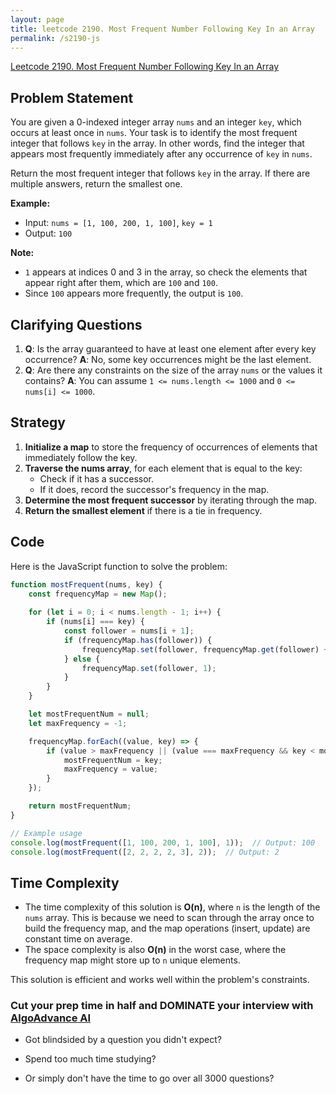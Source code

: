 ```yaml
---
layout: page
title: leetcode 2190. Most Frequent Number Following Key In an Array
permalink: /s2190-js
---
```

[Leetcode 2190. Most Frequent Number Following Key In an Array](https://algoadvance.github.io/algoadvance/l2190)
## Problem Statement
You are given a 0-indexed integer array `nums` and an integer `key`, which occurs at least once in `nums`. Your task is to identify the most frequent integer that follows `key` in the array. In other words, find the integer that appears most frequently immediately after any occurrence of `key` in `nums`.

Return the most frequent integer that follows `key` in the array. If there are multiple answers, return the smallest one.

**Example:**
- Input: `nums = [1, 100, 200, 1, 100]`, `key = 1`
- Output: `100`
  
**Note:**
- `1` appears at indices 0 and 3 in the array, so check the elements that appear right after them, which are `100` and `100`.
- Since `100` appears more frequently, the output is `100`.

## Clarifying Questions
1. **Q**: Is the array guaranteed to have at least one element after every key occurrence?
   **A**: No, some key occurrences might be the last element.
2. **Q**: Are there any constraints on the size of the array `nums` or the values it contains?
   **A**: You can assume `1 <= nums.length <= 1000` and `0 <= nums[i] <= 1000`.

## Strategy
1. **Initialize a map** to store the frequency of occurrences of elements that immediately follow the key.
2. **Traverse the nums array**, for each element that is equal to the key:
   - Check if it has a successor.
   - If it does, record the successor's frequency in the map.
3. **Determine the most frequent successor** by iterating through the map.
4. **Return the smallest element** if there is a tie in frequency.

## Code

Here is the JavaScript function to solve the problem:

```javascript
function mostFrequent(nums, key) {
    const frequencyMap = new Map();
    
    for (let i = 0; i < nums.length - 1; i++) {
        if (nums[i] === key) {
            const follower = nums[i + 1];
            if (frequencyMap.has(follower)) {
                frequencyMap.set(follower, frequencyMap.get(follower) + 1);
            } else {
                frequencyMap.set(follower, 1);
            }
        }
    }

    let mostFrequentNum = null;
    let maxFrequency = -1;

    frequencyMap.forEach((value, key) => {
        if (value > maxFrequency || (value === maxFrequency && key < mostFrequentNum)) {
            mostFrequentNum = key;
            maxFrequency = value;
        }
    });

    return mostFrequentNum;
}

// Example usage
console.log(mostFrequent([1, 100, 200, 1, 100], 1));  // Output: 100
console.log(mostFrequent([2, 2, 2, 2, 3], 2));  // Output: 2
```

## Time Complexity
- The time complexity of this solution is **O(n)**, where `n` is the length of the `nums` array. This is because we need to scan through the array once to build the frequency map, and the map operations (insert, update) are constant time on average.
- The space complexity is also **O(n)** in the worst case, where the frequency map might store up to `n` unique elements.

This solution is efficient and works well within the problem's constraints.


### Cut your prep time in half and DOMINATE your interview with [AlgoAdvance AI](https://algoAdvance.com)

- Got blindsided by a question you didn't expect?

- Spend too much time studying?

- Or simply don't have the time to go over all 3000 questions?

